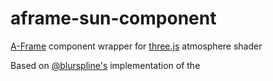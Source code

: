 # aframe-sun-component
[A-Frame](https://github.com/aframevr) component wrapper for [three.js](https://github.com/mrdoob/three.js) atmosphere shader

Based on [@blurspline's](https://github.com/zz85) implementation of the 


